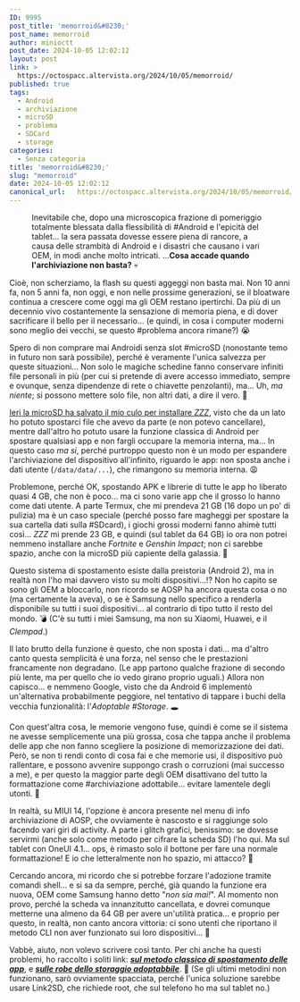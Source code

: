 ```yaml
---
ID: 9995
post_title: 'memorroid&#8230;'
post_name: memorroid
author: minioctt
post_date: 2024-10-05 12:02:12
layout: post
link: >
  https://octospacc.altervista.org/2024/10/05/memorroid/
published: true
tags:
  - Android
  - archiviazione
  - microSD
  - problema
  - SDCard
  - storage
categories:
  - Senza categoria
title: 'memorroid&#8230;'
slug: "memorroid"
date: 2024-10-05 12:02:12
canonical_url:   https://octospacc.altervista.org/2024/10/05/memorroid/
---
```

<!-- wp:image {"id":10006,"sizeSlug":"large","linkDestination":"none"} -->
<figure class="wp-block-image size-large"><img src="https://octospacc.github.io/microblog-mirror/assets/uploads/2024/10/Screenshot_20241005-113739_Samsung-Notes-edited.png" alt="" class="wp-image-10006"/><figcaption class="wp-element-caption">Inevitabile che, dopo una microscopica frazione di pomeriggio totalmente blessata dalla flessibilità di #Android e l'epicità del tablet... la sera passata dovesse essere piena di rancore, a causa delle strambità di Android e i disastri che causano i vari OEM, in modi anche molto intricati. ...<strong>Cosa accade quando l'archiviazione non basta?</strong> 💀️</figcaption></figure>
<!-- /wp:image -->

<!-- wp:paragraph -->
<p markdown="1"></p>
<!-- /wp:paragraph -->

<!-- wp:paragraph -->
<p markdown="1">Cioè, non scherziamo, la flash su questi aggeggi non basta mai. Non 10 anni fa, non 5 anni fa, non oggi, e non nelle prossime generazioni, se il bloatware continua a crescere come oggi ma gli OEM restano ipertirchi. Da più di un decennio vivo costantemente la sensazione di memoria piena, e di dover sacrificare il bello per il necessario... (e quindi, in cosa i computer moderni sono meglio dei vecchi, se questo #problema ancora rimane?) 😭️</p>
<!-- /wp:paragraph -->

<!-- wp:paragraph -->
<p markdown="1">Spero di non comprare mai Androidi senza slot #microSD (nonostante temo in futuro non sarà possibile), perché è veramente l'unica salvezza per queste situazioni... Non solo le magiche schedine fanno conservare infiniti file personali in più (per cui si pretende di avere accesso immediato, sempre e ovunque, senza dipendenze di rete o chiavette penzolanti), ma... Uh, <em>ma niente</em>; si possono mettere solo file, non altri dati, a dire il vero. 🤨️</p>
<!-- /wp:paragraph -->

<!-- wp:paragraph -->
<p markdown="1"><a href="https://octospacc.altervista.org/2024/10/04/zzzming/">Ieri la microSD ha salvato il mio culo per installare <em>ZZZ</em></a>, visto che da un lato ho potuto spostarci file che avevo da parte (e non potevo cancellare), mentre dall'altro ho potuto usare la funzione classica di Android per spostare qualsiasi app e non fargli occupare la memoria interna, ma... In questo caso <em>ma si</em>, perché purtroppo questo non è un modo per espandere l'archiviazione del dispositivo all'infinito, riguardo le app: non sposta anche i dati utente (<code>/data/data/...</code>), che rimangono su memoria interna. 😩️</p>
<!-- /wp:paragraph -->

<!-- wp:paragraph -->
<p markdown="1">Problemone, perché OK, spostando APK e librerie di tutte le app ho liberato quasi 4 GB, che non è poco... ma ci sono varie app che il grosso lo hanno come dati utente. A parte Termux, che mi prendeva 21 GB (16 dopo un po' di pulizia) ma è un caso speciale (perché posso fare magheggi per spostare la sua cartella dati sulla #SDcard), i giochi grossi moderni fanno ahimè tutti così... <em>ZZZ</em> mi prende 23 GB, e quindi (sul tablet da 64 GB) io ora non potrei nemmeno installare anche <em>Fortnite</em> e <em>Genshin Impact</em>; non ci sarebbe spazio, anche con la microSD più capiente della galassia. 💩️</p>
<!-- /wp:paragraph -->

<!-- wp:paragraph -->
<p markdown="1">Questo sistema di spostamento esiste dalla preistoria (Android 2), ma in realtà non l'ho mai davvero visto su molti dispositivi...!? Non ho capito se sono gli OEM a bloccarlo, non ricordo se AOSP ha ancora questa cosa o no (ma certamente la aveva), o se è Samsung nello specifico a renderla disponibile su tutti i suoi dispositivi... al contrario di tipo tutto il resto del mondo. 💣️ (C'è su tutti i miei Samsung, ma non su Xiaomi, Huawei, e il <em>Clempad</em>.)</p>
<!-- /wp:paragraph -->

<!-- wp:paragraph -->
<p markdown="1">Il lato brutto della funzione è questo, che non sposta i dati... ma d'altro canto questa semplicità è una forza, nel senso che le prestazioni francamente non degradano. (Le app partono qualche frazione di secondo più lente, ma per quello che io vedo girano proprio uguali.) Allora non capisco... e nemmeno Google, visto che da Android 6 implementò un'alternativa probabilmente peggiore, nel tentativo di tappare i buchi della vecchia funzionalità: l'<em>Adoptable #Storage</em>. 🕳️</p>
<!-- /wp:paragraph -->

<!-- wp:paragraph -->
<p markdown="1">Con quest'altra cosa, le memorie vengono fuse, quindi è come se il sistema ne avesse semplicemente una più grossa, cosa che tappa anche il problema delle app che non fanno scegliere la posizione di memorizzazione dei dati. Però, se non ti rendi conto di cosa fai e che memorie usi, il dispositivo può rallentare, e possono avvenire suppongo crash o corruzioni (mai successo a me), e per questo la maggior parte degli OEM disattivano del tutto la formattazione come #archiviazione adottabile... evitare lamentele degli utonti. 🔪️</p>
<!-- /wp:paragraph -->

<!-- wp:paragraph -->
<p markdown="1">In realtà, su MIUI 14, l'opzione è ancora presente nel menu di info archiviazione di AOSP, che ovviamente è nascosto e si raggiunge solo facendo vari giri di activity. A parte i glitch grafici, benissimo: se dovesse servirmi (anche solo come metodo per cifrare la scheda SD) l'ho qui. Ma sul tablet con OneUI 4.1... ops, è rimasto solo il bottone per fare una normale formattazione! E io che letteralmente non ho spazio, mi attacco? 🤡️</p>
<!-- /wp:paragraph -->

<!-- wp:paragraph -->
<p markdown="1">Cercando ancora, mi ricordo che si potrebbe forzare l'adozione tramite comandi shell... e si sa da sempre, perché, già quando la funzione era nuova, OEM come Samsung hanno detto "<em>non sia mai!</em>". Al momento non provo, perché la scheda va innanzitutto cancellata, e dovrei comunque metterne una almeno da 64 GB per avere un'utilità pratica... e proprio per questo, in realtà, non canto ancora vittoria: ci sono utenti che riportano il metodo CLI non aver funzionato sui loro dispositivi... 🥺️</p>
<!-- /wp:paragraph -->

<!-- wp:paragraph -->
<p markdown="1">Vabbè, aiuto, non volevo scrivere così tanto. Per chi anche ha questi problemi, ho raccolto i soliti link: <em><a href="https://memos.octt.eu.org/m/Yygc4tT4JeWUmVdbkvvZo7"><strong>sul metodo classico di spostamento delle app</strong></a></em>, e <em><a href="https://memos.octt.eu.org/m/mCorscqv5RPpnB6s9SJ4a3"><strong>sulle robe dello storaggio adoptabbile</strong></a></em>. 🥰️ (Se gli ultimi metodini non funzionano, sarò ovviamente spacciata, perché l'unica soluzione sarebbe usare Link2SD, che richiede root, che sul telefono ho ma sul tablet no.)</p>
<!-- /wp:paragraph -->